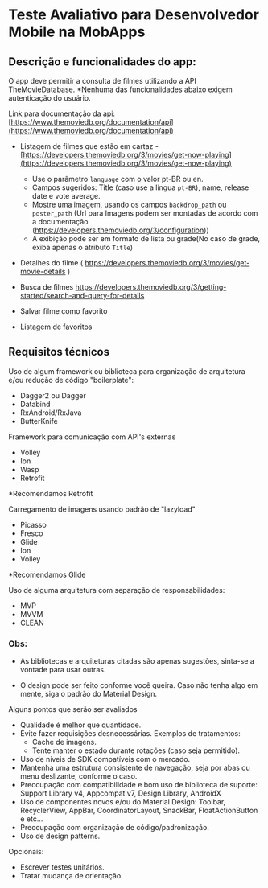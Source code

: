 # Teste Avaliativo para Desenvolvedor Mobile na MobApps

## Descrição e funcionalidades do app:

O app deve permitir a consulta de filmes utilizando a API TheMovieDatabase. *Nenhuma das funcionalidades abaixo exigem autenticação do usuário.

Link para documentação da api: [https://www.themoviedb.org/documentation/api](https://www.themoviedb.org/documentation/api)

- Listagem de filmes que estão em cartaz - [https://developers.themoviedb.org/3/movies/get-now-playing](https://developers.themoviedb.org/3/movies/get-now-playing)

    - Use o parâmetro `language` com o valor pt-BR ou en.
    - Campos sugeridos: Title (caso use a língua `pt-BR`), name, release date e vote average.
    - Mostre uma imagem, usando os campos `backdrop_path` ou `poster_path` (Url para Imagens podem ser montadas de acordo com a documentação (https://developers.themoviedb.org/3/configuration))
    - A exibição pode ser em formato de lista ou grade(No caso de grade, exiba apenas o atributo `Title`)

- Detalhes do filme ( https://developers.themoviedb.org/3/movies/get-movie-details )
- Busca de filmes https://developers.themoviedb.org/3/getting-started/search-and-query-for-details
- Salvar filme como favorito
- Listagem de favoritos

## Requisitos técnicos

Uso de algum framework ou biblioteca para organização de arquitetura e/ou redução de código "boilerplate":
- Dagger2 ou Dagger
- Databind
- RxAndroid/RxJava
- ButterKnife

Framework para comunicação com API's externas
- Volley
- Ion
- Wasp
- Retrofit

*Recomendamos Retrofit

Carregamento de imagens usando padrão de "lazyload"
- Picasso
- Fresco
- Glide
- Ion
- Volley

*Recomendamos Glide

Uso de alguma arquitetura com separação de responsabilidades:
- MVP
- MVVM
- CLEAN

### Obs:

- As bibliotecas e arquiteturas citadas são apenas sugestões, sinta-se a vontade para usar outras.

- O design pode ser feito conforme você queira. Caso não tenha algo em mente, siga o padrão do Material Design.

Alguns pontos que serão ser avaliados
- Qualidade é melhor que quantidade.
- Evite fazer requisições desnecessárias. Exemplos de tratamentos:
    - Cache de imagens.
    - Tente manter o estado durante rotações (caso seja permitido).
- Uso de níveis de SDK compatíveis com o mercado.
- Mantenha uma estrutura consistente de navegação, seja por abas ou menu deslizante, conforme o caso.
- Preocupação com compatibilidade e bom uso de biblioteca de suporte: Support Library v4, Appcompat v7, Design Library, AndroidX
- Uso de componentes novos e/ou do Material Design: Toolbar, RecyclerView, AppBar, CoordinatorLayout, SnackBar, FloatActionButton e etc...
- Preocupação com organização de código/padronização.
- Uso de design patterns.

Opcionais:
- Escrever testes unitários.
- Tratar mudança de orientação
